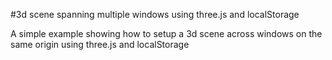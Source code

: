 #3d scene spanning multiple windows using three.js and localStorage

A simple example showing how to setup a 3d scene across windows on the same origin using three.js and localStorage